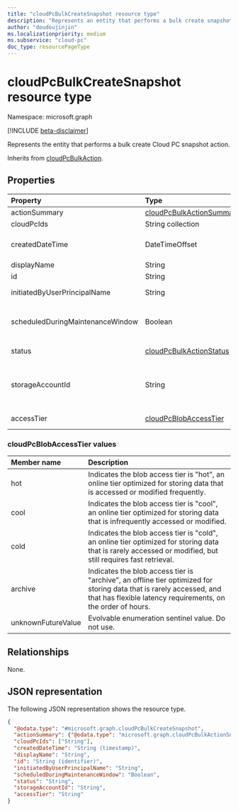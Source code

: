 ```yaml
---
title: "cloudPcBulkCreateSnapshot resource type"
description: "Represents an entity that performs a bulk create snapshot action."
author: "doudoujinjin"
ms.localizationpriority: medium
ms.subservice: "cloud-pc"
doc_type: resourcePageType
---
```


# cloudPcBulkCreateSnapshot resource type

Namespace: microsoft.graph

[!INCLUDE [beta-disclaimer](../../includes/beta-disclaimer.md)]

Represents the entity that performs a bulk create Cloud PC snapshot action.

Inherits from [cloudPcBulkAction](../resources/cloudpcbulkaction.md).

## Properties
|Property|Type|Description|
|:---|:---|:---|
|actionSummary|[cloudPcBulkActionSummary](../resources/cloudpcbulkactionsummary.md)|The run summary of this bulk action. Inherited from [cloudPcBulkAction](../resources/cloudpcbulkaction.md). |
|cloudPcIds|String collection|The IDs of the Cloud PCs the bulk action applies to. Inherited from [cloudPcBulkAction](../resources/cloudpcbulkaction.md). |
|createdDateTime|DateTimeOffset|The date and time when the bulk action was created. The timestamp type represents date and time information using ISO 8601 format and is always in UTC. For example, midnight UTC on Jan 1, 2014 is `2014-01-01T00:00:00Z`. Inherited from [cloudPcBulkAction](../resources/cloudpcbulkaction.md). |
|displayName|String|Name of the bulk action. Inherited from [cloudPcBulkAction](../resources/cloudpcbulkaction.md). |
|id|String|The ID of the bulk action. Inherited from [cloudPcBulkAction](../resources/cloudpcbulkaction.md). |
|initiatedByUserPrincipalName|String|The user principal name (UPN) of the user who initiated this bulk action. Read-only. Inherited from [cloudPcBulkAction](../resources/cloudpcbulkaction.md).|
|scheduledDuringMaintenanceWindow|Boolean|Indicates whether the bulk action is scheduled according to the maintenance window. When `true`, the bulk action uses the maintenance window to schedule the action; `false` means that the bulk action doesn't use the maintenance window. The default value is `false`. Inherited from [cloudPcBulkAction](../resources/cloudpcbulkaction.md).|
|status|[cloudPcBulkActionStatus](../resources/cloudpcbulkaction.md#cloudpcbulkactionstatus-values)|The status of the bulk actions. Possible values are `pending`, `succeeded`, `failed`, `unknownFutureValue`. The default value is `pending`. Read-only. Inherited from [cloudPcBulkAction](../resources/cloudpcbulkaction.md).|
|storageAccountId|String|The unique identifier for Secure Azure Storage Account, which will receive the restore points(snapshots). The value cannot be modified once it is created. For example, '/subscriptions/06199b73-30a1-4922-8734-93feca64cdf6/resourceGroups/res2627/providers/Microsoft.Storage/storageAccounts/sto1125'. Read-Only.|
|accessTier|[cloudPcBlobAccessTier](#cloudPcBlobAccessTier-values)|Indicates the access tier of the blob file that the snapshot will be copied to. Possible values are `hot`, `cool`, `cold` and `archive`, default value is `hot`. Read-Only.|


### cloudPcBlobAccessTier values

|Member name|Description|
|:---|:---|
|hot|Indicates the blob access tier is "hot", an online tier optimized for storing data that is accessed or modified frequently.|
|cool|Indicates the blob access tier is "cool", an online tier optimized for storing data that is infrequently accessed or modified.|
|cold|Indicates the blob access tier is "cold", an online tier optimized for storing data that is rarely accessed or modified, but still requires fast retrieval.|
|archive|Indicates the blob access tier is "archive", an offline tier optimized for storing data that is rarely accessed, and that has flexible latency requirements, on the order of hours.|
|unknownFutureValue|Evolvable enumeration sentinel value. Do not use.|

## Relationships
None.

## JSON representation
The following JSON representation shows the resource type.
<!-- {
  "blockType": "resource",
  "keyProperty": "id",
  "@odata.type": "microsoft.graph.cloudPcBulkCreateSnapshot",
  "baseType": "microsoft.graph.cloudPcBulkAction",
  "openType": false
}
-->
``` json
{
  "@odata.type": "#microsoft.graph.cloudPcBulkCreateSnapshot",
  "actionSummary": {"@odata.type": "microsoft.graph.cloudPcBulkActionSummary"},
  "cloudPcIds": ["String"],
  "createdDateTime": "String (timestamp)",
  "displayName": "String",
  "id": "String (identifier)",
  "initiatedByUserPrincipalName": "String",
  "scheduledDuringMaintenanceWindow": "Boolean",
  "status": "String",
  "storageAccountId": "String",
  "accessTier": "String"
}
```
